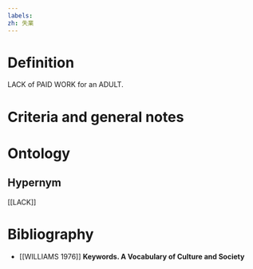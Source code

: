 ```yaml
---
labels: 
zh: 失業
---
```


# Definition
LACK of PAID WORK for an ADULT.
# Criteria and general notes
# Ontology

## Hypernym
[[LACK]]
# Bibliography
- [[WILLIAMS 1976]]
**Keywords.  A Vocabulary of Culture and Society** 
